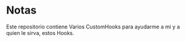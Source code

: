 # Notas

Este repositorio contiene Varios CustomHooks para ayudarme a mi y a quien le sirva, estos Hooks.

